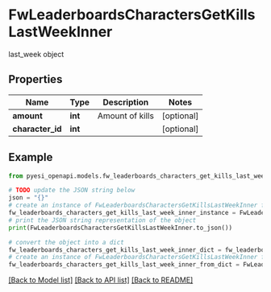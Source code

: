 # FwLeaderboardsCharactersGetKillsLastWeekInner

last_week object

## Properties

Name | Type | Description | Notes
------------ | ------------- | ------------- | -------------
**amount** | **int** | Amount of kills | [optional] 
**character_id** | **int** |  | [optional] 

## Example

```python
from pyesi_openapi.models.fw_leaderboards_characters_get_kills_last_week_inner import FwLeaderboardsCharactersGetKillsLastWeekInner

# TODO update the JSON string below
json = "{}"
# create an instance of FwLeaderboardsCharactersGetKillsLastWeekInner from a JSON string
fw_leaderboards_characters_get_kills_last_week_inner_instance = FwLeaderboardsCharactersGetKillsLastWeekInner.from_json(json)
# print the JSON string representation of the object
print(FwLeaderboardsCharactersGetKillsLastWeekInner.to_json())

# convert the object into a dict
fw_leaderboards_characters_get_kills_last_week_inner_dict = fw_leaderboards_characters_get_kills_last_week_inner_instance.to_dict()
# create an instance of FwLeaderboardsCharactersGetKillsLastWeekInner from a dict
fw_leaderboards_characters_get_kills_last_week_inner_from_dict = FwLeaderboardsCharactersGetKillsLastWeekInner.from_dict(fw_leaderboards_characters_get_kills_last_week_inner_dict)
```
[[Back to Model list]](../README.md#documentation-for-models) [[Back to API list]](../README.md#documentation-for-api-endpoints) [[Back to README]](../README.md)


